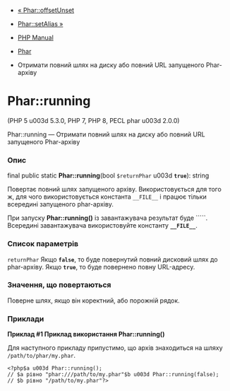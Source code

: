 - [« Phar::offsetUnset](phar.offsetunset.md)
- [Phar::setAlias »](phar.setalias.md)

- [PHP Manual](index.md)
- [Phar](class.phar.md)
- Отримати повний шлях на диску або повний URL запущеного
Phar-архіву

# Phar::running

(PHP 5 u003d 5.3.0, PHP 7, PHP 8, PECL phar u003d 2.0.0)

Phar::running — Отримати повний шлях на диску або повний URL
запущеного Phar-архіву

### Опис

final public static **Phar::running**(bool `$returnPhar` u003d **`true`**):
string

Повертає повний шлях запущеного архіву. Використовується для того
ж, для чого використовується константа `__FILE__` і працює тільки всередині
запущеного phar-архіву.

При запуску **Phar::running()** із завантажувача результат буде `````.
Всередині завантажувача використовуйте константу **`__FILE__`**.

### Список параметрів

`returnPhar`
Якщо **`false`**, то буде повернутий повний дисковий шлях до phar-архіву.
Якщо **`true`**, то буде повернено повну URL-адресу.

### Значення, що повертаються

Поверне шлях, якщо він коректний, або порожній рядок.

### Приклади

**Приклад #1 Приклад використання **Phar::running()****

Для наступного прикладу припустимо, що архів знаходиться на шляху
`/path/to/phar/my.phar`.

` <?php$a u003d Phar::running(); // $a рівно "phar:///path/to/my.phar"$b u003d Phar::running(false); // $b рівно "/path/to/my.phar"?> `
